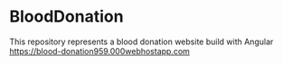 # BloodDonation
This repository represents a blood donation website build with Angular<br>
https://blood-donation959.000webhostapp.com
